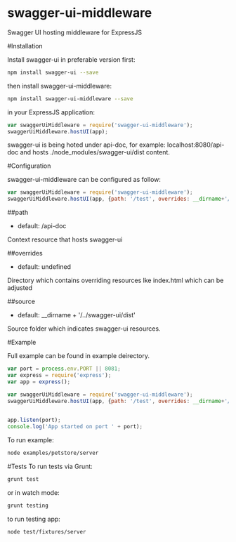 # swagger-ui-middleware
Swagger UI hosting middleware for ExpressJS

#Installation

Install swagger-ui in preferable version first:

```bash
npm install swagger-ui --save
```

then install swagger-ui-middleware:

```bash
npm install swagger-ui-middleware --save
```

in your ExpressJS application:

```js
var swaggerUiMiddleware = require('swagger-ui-middleware');
swaggerUiMiddleware.hostUI(app);

```

swagger-ui is being hoted under api-doc, for example: localhost:8080/api-doc and hosts ./node_modules/swagger-ui/dist content.

#Configuration

swagger-ui-middleware can be configured as follow:

```js
var swaggerUiMiddleware = require('swagger-ui-middleware');
swaggerUiMiddleware.hostUI(app, {path: '/test', overrides: __dirname+'/swagger-ui'});
```

##path
* default: /api-doc

Context resource that hosts swagger-ui

##overrides
* default: undefined

Directory which contains overriding resources lke index.html which can be adjusted

##source
* default: __dirname + '/../swagger-ui/dist'

Source folder which indicates swagger-ui resources.

#Example

Full example can be found in example deirectory.

```js
var port = process.env.PORT || 8081;
var express = require('express');
var app = express();

var swaggerUiMiddleware = require('swagger-ui-middleware');
swaggerUiMiddleware.hostUI(app, {path: '/test', overrides: __dirname+'/swagger-ui'});
    

app.listen(port);
console.log('App started on port ' + port);
```

To run example:

```bash
node examples/petstore/server
```

#Tests
To run tests via Grunt:

```bash
grunt test
```

or in watch mode:

```bash
grunt testing
```

to run testing app:

```bash
node test/fixtures/server
```